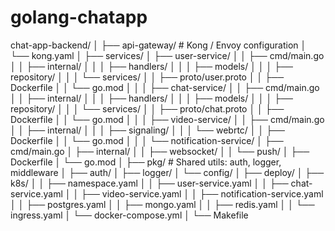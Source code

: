 # golang-chatapp

chat-app-backend/
│
├── api-gateway/              # Kong / Envoy configuration
│   └── kong.yaml
│
├── services/
│   ├── user-service/
│   │   ├── cmd/main.go
│   │   ├── internal/
│   │   │   ├── handlers/
│   │   │   ├── models/
│   │   │   ├── repository/
│   │   │   └── services/
│   │   ├── proto/user.proto
│   │   ├── Dockerfile
│   │   └── go.mod
│   │
│   ├── chat-service/
│   │   ├── cmd/main.go
│   │   ├── internal/
│   │   │   ├── handlers/
│   │   │   ├── models/
│   │   │   ├── repository/
│   │   │   └── services/
│   │   ├── proto/chat.proto
│   │   ├── Dockerfile
│   │   └── go.mod
│   │
│   ├── video-service/
│   │   ├── cmd/main.go
│   │   ├── internal/
│   │   │   ├── signaling/
│   │   │   └── webrtc/
│   │   ├── Dockerfile
│   │   └── go.mod
│   │
│   └── notification-service/
│       ├── cmd/main.go
│       ├── internal/
│       │   ├── websocket/
│       │   └── push/
│       ├── Dockerfile
│       └── go.mod
│
├── pkg/                      # Shared utils: auth, logger, middleware
│   ├── auth/
│   ├── logger/
│   └── config/
│
├── deploy/
│   ├── k8s/
│   │   ├── namespace.yaml
│   │   ├── user-service.yaml
│   │   ├── chat-service.yaml
│   │   ├── video-service.yaml
│   │   ├── notification-service.yaml
│   │   ├── postgres.yaml
│   │   ├── mongo.yaml
│   │   ├── redis.yaml
│   │   └── ingress.yaml
│   └── docker-compose.yml
│
└── Makefile
